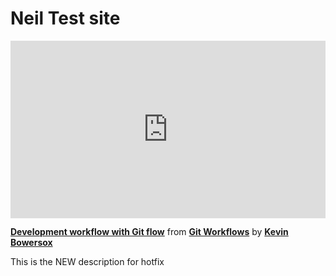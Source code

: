 <h1>Neil Test site</h1>

<div style="position:relative;height:0;padding-bottom:56.25%"><iframe width="640" height="360" src="https://www.linkedin.com/learning/embed/git-workflows/development-workflow-with-git-flow?autoplay=false&claim=AQGXkSAxPAa_yQAAAYoCop-RlxZRV3k-BQb4LsOJkzF15BnElqhT58i5CkR66mvnjymVGFMr2elQWA6l15whsUU0g5qWQAmssXdofiWi-wDlLEfIa_TNW_g5vWeMBUdxWMA6aQxAGvTJ_9PKlAD39P7Cl-5uro64-gIiGmbFtB0Q-yrzLo0elH9I0BSfMpajjKUdbgSmWQC5Ts7ilkL90kVVUBVuJoVkIxmBQfte0g9e5fW-5-6hkmdgDOxSfP7BXD2CamWDxyKzyGjtNqDovvrnC5z8wjp-Z3irlDb0iyt6Fks_IfA118zBrIrvGpPzajgz1TL-dgL0dwHiJURPEk8K-It-tdtXqwLUVLz-NiyTuRhjznxm9OA-44yC0JGFzBCEcaHOctL402AgPOtqIOqjESV2RNgOGSpaqxtmfsaE7GKte8Y2m0U0WGMUVH5v9sQ2iwGp2ASSBUoZVPXoX1gMXRIDu84gl3_zDEHVeMqZApFZQ3pG1OxDqmrFc3NsURBKbpQfZ6kySxUHo672iweSzM4vBdk-yOWzwsErh0eq_ET5fUy52tcpmu7bwGMnfIEWCN3EkNalHLuEP0ASB4ck_ezOT2cs46mrycgToq0inx1epvrMww1a_bFoAxAr-Y2J3l6Xy-R4HAERs_O3bFwGzCMbJmq3MrW50ckHwnTCvF51p2wuVmARtKKIWW46NCeVN9fBy2OrTfeMpHoAFVwNAP1FNv0jCYwlTnuwaTAYAaEpFTnchnUWhGRUA699DbmongHk85PFJlS8guw7g9z2T5Ho2O6kvhDYnbwoIPHjhJLdAXSseq8y8FIaJ3JcRDip4XYD5OeI8HVc3CBHBmExNUXDFiQ2zwgScMNDNaR7xUBVeouvo75Xkm-spy5ogODY7SvDxfzyQQnqR9AgRe47J-SGjaBJJXoPX0zNHBzloUGKH07aJRy1ZmrxUMOLCv4LwppqESknJwGb8EhIv6M81YFGs3VPElzKSImMReh5H1AJaC5i-bt4UUdYJ8ET5DanrTc_jFUj20X6iFx03DuatHJGxWIxUWQz_YrjHHIc7IN5V8JuusJ4-kibGq3dt3ddlTjLGGzADFEsPMrS89sL0BbynFHvv9OCHDuCCMXvvnt7IiQCuPOyNVdQ99Nk_ZXAFsEFIyzoruFQhwblimp2JYE6AyI5bIqaZ5r2u5r3-S0MTEy_FI_vVVz-gDET" mozallowfullscreen="true" webkitallowfullscreen="true" allowfullscreen="true" frameborder="0" style="position:absolute;width:100%;height:100%;left:0"></iframe></div><p><strong><a href="https://www.linkedin.com/learning/git-workflows/development-workflow-with-git-flow?trk=embed_lil">Development workflow with Git flow</a></strong> from <strong><a href="https://www.linkedin.com/learning/git-workflows?trk=embed_lil">Git Workflows</a></strong> by <strong><a href="https://www.linkedin.com/learning/instructors/kevin-bowersox?trk=embed_lil">Kevin Bowersox</a></strong></p>

This is the NEW description for hotfix
